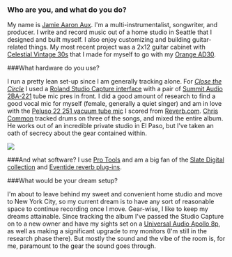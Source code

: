 ### Who are you, and what do you do?

My name is [Jamie Aaron Aux](http://jamieaaronaux.com/). I'm a multi-instrumentalist, songwriter, and producer. I write and record music out of a home studio in Seattle that I designed and built myself. I also enjoy customizing and building guitar-related things. My most recent project was a 2x12 guitar cabinet with [Celestial Vintage 30s](http://celestion.com/product/1/vintage_30/) that I made for myself to go with my [Orange AD30](https://orangeamps.com/products/guitar-amp-heads/ad-series/ad30htc-head/). 


###What hardware do you use?

I run a pretty lean set-up since I am generally tracking alone. For *[Close the Circle](http://jamieaaronaux.com/music)* I used a [Roland Studio Capture interface](https://www.sweetwater.com/store/detail/UA1610) with a pair of [Summit Audio 2BA-221](http://www.summitaudio.com/2ba221.html) tube mic pres in front. I did a good amount of research to find a good vocal mic for myself (female, generally a quiet singer) and am in love with the [Peluso 22 251 vacuum tube mic](http://www.pelusomicrophonelab.com/microphones/22251.html) I scored from [Reverb.com](https://reverb.com/). [Chris Common](https://chriscommon.wordpress.com/) tracked drums on three of the songs, and mixed the entire album. He works out of an incredible private studio in El Paso, but I've taken an oath of secrecy about the gear contained within.   

<img src="https://static-cashmusic.netdna-ssl.com/www/img/contributor/danaw.jpg" />

###And what software?
I use [Pro Tools](http://www.avid.com/pro-tools) and am a big fan of the [Slate Digital collection](http://slatedigital.com/virtual-console-collection/) and [Eventide reverb plug-ins](https://www.eventideaudio.com/products/plugins/reverb/ultrareverb). 

###What would be your dream setup?

I'm about to leave behind my sweet and convenient home studio and move to New York City, so my current dream is to have any sort of reasonable space to continue recording once I move. Gear-wise, I like to keep my dreams attainable. Since tracking the album I've passed the Studio Capture on to a new owner and have my sights set on a [Universal Audio Apollo 8p](http://www.uaudio.com/audio-interfaces/apollo-8p.html), as well as making a significant upgrade to my monitors (I'm still in the research phase there). But mostly the sound and the vibe of the room is, for me, paramount to the gear the sound goes through. 
